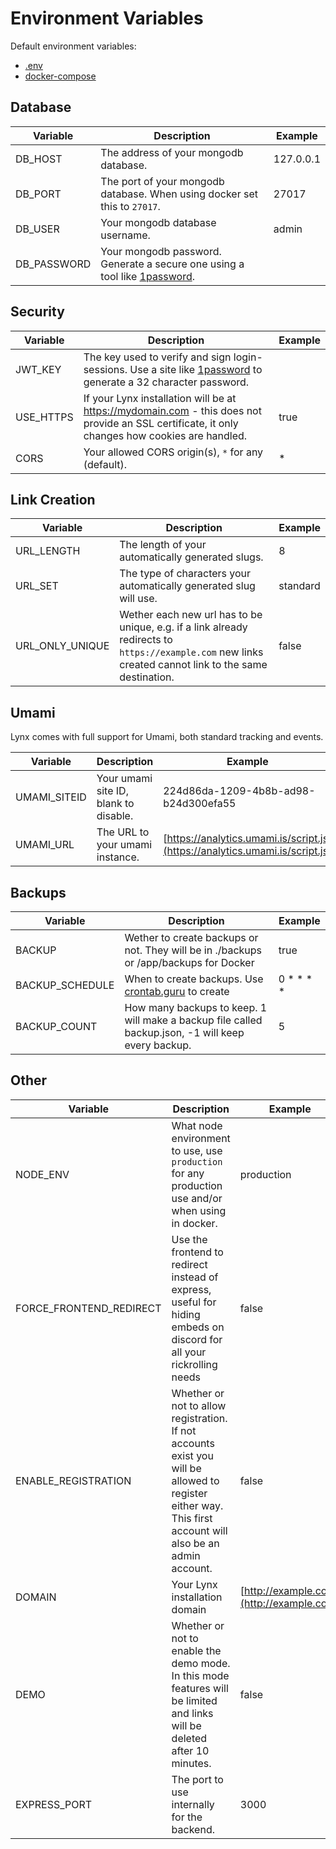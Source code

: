 # Environment Variables

Default environment variables:

* [.env](https://github.com/Lynx-Shortener/Lynx/blob/main/.example.env)
* [docker-compose](https://github.com/Lynx-Shortener/Lynx/blob/main/docker-compose.yml)

## Database

| Variable     | Description                                                                                                            | Example   |
| ------------ | ---------------------------------------------------------------------------------------------------------------------- | --------- |
| DB\_HOST     | The address of your mongodb database.                                                                                  | 127.0.0.1 |
| DB\_PORT     | The port of your mongodb database. When using docker set this to `27017`.                                              | 27017     |
| DB\_USER     | Your mongodb database username.                                                                                        | admin     |
| DB\_PASSWORD | Your mongodb password. Generate a secure one using a tool like [1password](https://1password.com/password-generator/). |           |

## Security

| Variable   | Description                                                                                                                                                 | Example |
| ---------- | ----------------------------------------------------------------------------------------------------------------------------------------------------------- | ------- |
| JWT\_KEY   | The key used to verify and sign login-sessions. Use a site like [1password](https://1password.com/password-generator/) to generate a 32 character password. |         |
| USE\_HTTPS | If your Lynx installation will be at https://mydomain.com - this does not provide an SSL certificate, it only changes how cookies are handled.              | true    |
| CORS       | Your allowed CORS origin(s), `*` for any (default).                                                                                                         | \*      |

## Link Creation

| Variable          | Description                                                                                                                                            | Example  |
| ----------------- | ------------------------------------------------------------------------------------------------------------------------------------------------------ | -------- |
| URL\_LENGTH       | The length of your automatically generated slugs.                                                                                                      | 8        |
| URL\_SET          | The type of characters your automatically generated slug will use.                                                                                     | standard |
| URL\_ONLY\_UNIQUE | Wether each new url has to be unique, e.g. if a link already redirects to `https://example.com` new links created cannot link to the same destination. | false    |

## Umami

Lynx comes with full support for Umami, both standard tracking and events.

| Variable      | Description                           | Example                                                                      |
| ------------- | ------------------------------------- | ---------------------------------------------------------------------------- |
| UMAMI\_SITEID | Your umami site ID, blank to disable. | 224d86da-1209-4b8b-ad98-b24d300efa55                                         |
| UMAMI\_URL    | The URL to your umami instance.       | [https://analytics.umami.is/script.js](https://analytics.umami.is/script.js) |

## Backups

| Variable         | Description                                                                                        | Example       |
| ---------------- | -------------------------------------------------------------------------------------------------- | ------------- |
| BACKUP           | Wether to create backups or not. They will be in ./backups or /app/backups for Docker              | true          |
| BACKUP\_SCHEDULE | When to create backups. Use [crontab.guru](https://crontab.guru) to create                         | 0 \* \* \* \* |
| BACKUP\_COUNT    | How many backups to keep. 1 will make a backup file called backup.json, -1 will keep every backup. | 5             |

## Other

| Variable                  | Description                                                                                                                                               | Example                                  |
| ------------------------- | --------------------------------------------------------------------------------------------------------------------------------------------------------- | ---------------------------------------- |
| NODE\_ENV                 | What node environment to use, use `production` for any production use and/or when using in docker.                                                        | production                               |
| FORCE\_FRONTEND\_REDIRECT | Use the frontend to redirect instead of express, useful for hiding embeds on discord for all your rickrolling needs                                       | false                                    |
| ENABLE\_REGISTRATION      | Whether or not to allow registration. If not accounts exist you will be allowed to register either way. This first account will also be an admin account. | false                                    |
| DOMAIN                    | Your Lynx installation domain                                                                                                                             | [http://example.com](http://example.com) |
| DEMO                      | Whether or not to enable the demo mode. In this mode features will be limited and links will be deleted after 10 minutes.                                 | false                                    |
| EXPRESS\_PORT             | The port to use internally for the backend.                                                                                                               | 3000                                     |
